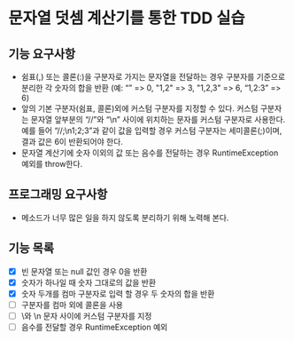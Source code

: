 # 문자열 덧셈 계산기를 통한 TDD 실습

## 기능 요구사항

- 쉼표(,) 또는 콜론(:)을 구분자로 가지는 문자열을 전달하는 경우 구분자를 기준으로 분리한 각 숫자의 합을 반환 (예: “” => 0, "1,2" => 3, "1,2,3" => 6, “1,2:3” => 6)
- 앞의 기본 구분자(쉼표, 콜론)외에 커스텀 구분자를 지정할 수 있다. 커스텀 구분자는 문자열 앞부분의 “//”와 “\n” 사이에 위치하는 문자를 커스텀 구분자로 사용한다. 예를 들어 “//;\n1;2;3”과 같이 값을 입력할 경우 커스텀 구분자는 세미콜론(;)이며, 결과 값은 6이 반환되어야 한다.
- 문자열 계산기에 숫자 이외의 값 또는 음수를 전달하는 경우 RuntimeException 예외를 throw한다.

## 프로그래밍 요구사항

- 메소드가 너무 많은 일을 하지 않도록 분리하기 위해 노력해 본다.

## 기능 목록
* [X] 빈 문자열 또는 null 값인 경우 0을 반환
* [X] 숫자가 하나일 때 숫자 그대로의 값을 반환
* [X] 숫자 두개를 컴마 구분자로 입력 할 경우 두 숫자의 합을 반환
* [ ] 구분자를 컴마 외에 콜론을 사용
* [ ] \\와 \n 문자 사이에 커스텀 구분자를 지정
* [ ] 음수를 전달할 경우 RuntimeException 예외